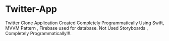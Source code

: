 # Twitter-App 
Twitter Clone Application Created Completely Programmatically Using Swift, MVVM Pattern , Firebase used for database.
Not Used Storyboards , Completely Programmatically!!!.

